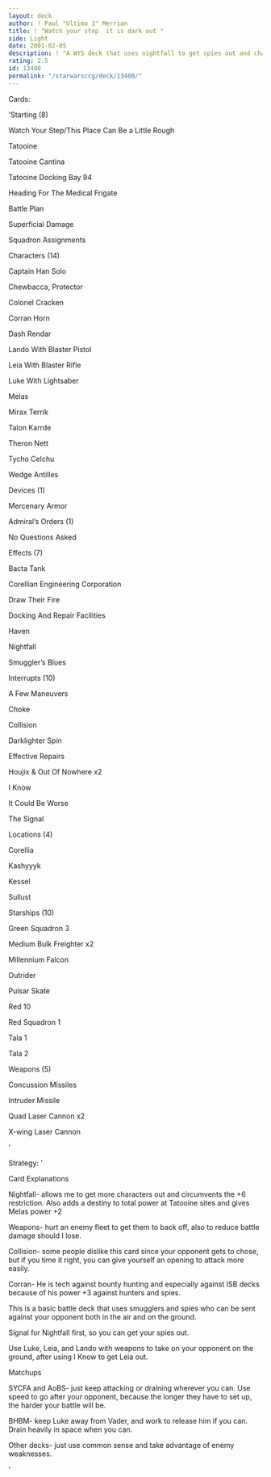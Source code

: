 ```yaml
---
layout: deck
author: ! Paul "Ultima 1" Merrian
title: ! "Watch your step  it is dark out "
side: Light
date: 2001-02-05
description: ! "A WYS deck that uses nightfall to get spies out and challenge your opponent."
rating: 2.5
id: 13400
permalink: "/starwarsccg/deck/13400/"
---
```

Cards: 

'Starting (8)

Watch Your Step/This Place Can Be a Little Rough 

Tatooine 

Tatooine Cantina 

Tatooine Docking Bay 94 

Heading For The Medical Frigate 

Battle Plan 

Superficial Damage

Squadron Assignments 


Characters (14)

Captain Han Solo 

Chewbacca, Protector 

Colonel Cracken 

Corran Horn 

Dash Rendar 

Lando With Blaster Pistol 

Leia With Blaster Rifle 

Luke With Lightsaber 

Melas 

Mirax Terrik 

Talon Karrde 

Theron Nett 

Tycho Celchu 

Wedge Antilles 


Devices (1)

Mercenary Armor 


Admiral’s Orders (1)

No Questions Asked 


Effects (7)

Bacta Tank 

Corellian Engineering Corporation 

Draw Their Fire

Docking And Repair Facilities 

Haven 

Nightfall 

Smuggler’s Blues 


Interrupts (10)

A Few Maneuvers

Choke 

Collision 

Darklighter Spin 

Effective Repairs 

Houjix & Out Of Nowhere  x2

I Know 

It Could Be Worse

The Signal 


Locations (4)

Corellia 

Kashyyyk 

Kessel 

Sullust 


Starships (10)

Green Squadron 3 

Medium Bulk Freighter  x2

Millennium Falcon 

Outrider 

Pulsar Skate 

Red 10 

Red Squadron 1 

Tala 1 

Tala 2 


Weapons (5)

Concussion Missiles

Intruder Missile 

Quad Laser Cannon  x2

X-wing Laser Cannon 

'

Strategy: '

Card Explanations

Nightfall- allows me to get more characters out and circumvents the +6 restriction.  Also adds a destiny to total power at Tatooine sites and gives Melas power +2

Weapons- hurt an enemy fleet to get them to back off, also to reduce battle damage should I lose.

Collision- some people dislike this card since your opponent gets to chose, but if you time it right, you can give yourself an opening to attack more easily.

Corran- He is tech against bounty hunting and especially against ISB decks because of his power +3 against hunters and spies.


This is a basic battle deck that uses smugglers and spies who can be sent against your opponent both in the air and on the ground.

Signal for Nightfall first, so you can get your spies out.


Use Luke, Leia, and Lando with weapons to take on your opponent on the ground, after using I Know to get Leia out.


Matchups


SYCFA and AoBS- just keep attacking or draining wherever you can.  Use speed to go after your opponent, because the longer they have to set up, the harder your battle will be.


BHBM- keep Luke away from Vader, and work to release him if you can.  Drain heavily in space when you can.


Other decks- just use common sense and take advantage of enemy weaknesses.

'
